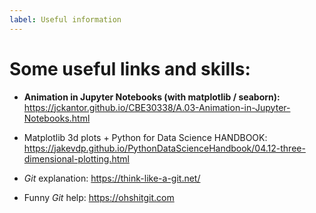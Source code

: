 ```yaml
---
label: Useful information
---
```


# Some useful links and skills:


- **Animation in Jupyter Notebooks (with matplotlib / seaborn):** <br />
https://jckantor.github.io/CBE30338/A.03-Animation-in-Jupyter-Notebooks.html

- Matplotlib 3d plots + Python for Data Science HANDBOOK:
https://jakevdp.github.io/PythonDataScienceHandbook/04.12-three-dimensional-plotting.html

- *Git* explanation: https://think-like-a-git.net/

- Funny *Git* help: https://ohshitgit.com